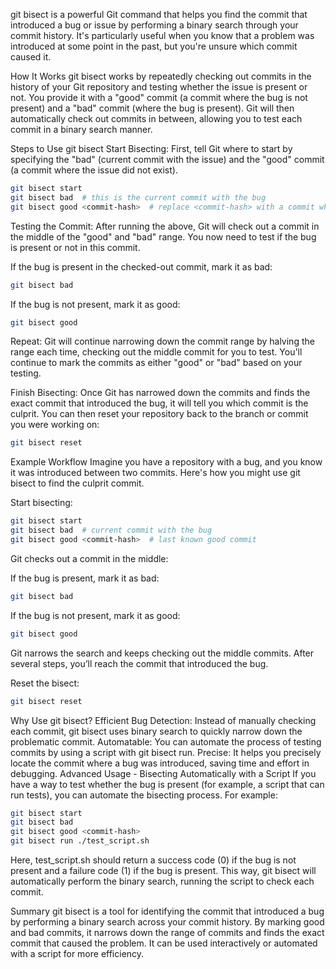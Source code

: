 git bisect is a powerful Git command that helps you find the commit that introduced a bug or issue by performing a binary search through your commit history. It's particularly useful when you know that a problem was introduced at some point in the past, but you're unsure which commit caused it.

How It Works
git bisect works by repeatedly checking out commits in the history of your Git repository and testing whether the issue is present or not. You provide it with a "good" commit (a commit where the bug is not present) and a "bad" commit (where the bug is present). Git will then automatically check out commits in between, allowing you to test each commit in a binary search manner.

Steps to Use git bisect
Start Bisecting:
First, tell Git where to start by specifying the "bad" (current commit with the issue) and the "good" commit (a commit where the issue did not exist).

```bash
git bisect start
git bisect bad  # this is the current commit with the bug
git bisect good <commit-hash>  # replace <commit-hash> with a commit where the bug didn't occur
```
Testing the Commit:
After running the above, Git will check out a commit in the middle of the "good" and "bad" range. You now need to test if the bug is present or not in this commit.

If the bug is present in the checked-out commit, mark it as bad:
```bash
git bisect bad
```
If the bug is not present, mark it as good:
```bash
git bisect good
```
Repeat:
Git will continue narrowing down the commit range by halving the range each time, checking out the middle commit for you to test. You'll continue to mark the commits as either "good" or "bad" based on your testing.

Finish Bisecting:
Once Git has narrowed down the commits and finds the exact commit that introduced the bug, it will tell you which commit is the culprit. You can then reset your repository back to the branch or commit you were working on:


```bash
git bisect reset
```
Example Workflow
Imagine you have a repository with a bug, and you know it was introduced between two commits. Here's how you might use git bisect to find the culprit commit.

Start bisecting:

```bash
git bisect start
git bisect bad  # current commit with the bug
git bisect good <commit-hash>  # last known good commit
```
Git checks out a commit in the middle:

If the bug is present, mark it as bad:
```bash
git bisect bad
```
If the bug is not present, mark it as good:
```bash
git bisect good
```
Git narrows the search and keeps checking out the middle commits. After several steps, you’ll reach the commit that introduced the bug.

Reset the bisect:

```bash
git bisect reset
```

Why Use git bisect?
Efficient Bug Detection: Instead of manually checking each commit, git bisect uses binary search to quickly narrow down the problematic commit.
Automatable: You can automate the process of testing commits by using a script with git bisect run.
Precise: It helps you precisely locate the commit where a bug was introduced, saving time and effort in debugging.
Advanced Usage - Bisecting Automatically with a Script
If you have a way to test whether the bug is present (for example, a script that can run tests), you can automate the bisecting process. For example:


```bash
git bisect start
git bisect bad
git bisect good <commit-hash>
git bisect run ./test_script.sh
```
Here, test_script.sh should return a success code (0) if the bug is not present and a failure code (1) if the bug is present. This way, git bisect will automatically perform the binary search, running the script to check each commit.

Summary
git bisect is a tool for identifying the commit that introduced a bug by performing a binary search across your commit history. By marking good and bad commits, it narrows down the range of commits and finds the exact commit that caused the problem. It can be used interactively or automated with a script for more efficiency.